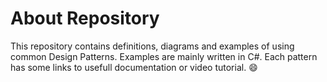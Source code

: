 # About Repository

This repository contains definitions, diagrams and examples of using common Design Patterns. Examples are mainly written in C#. 
Each pattern has some links to usefull documentation or video tutorial. :smile: 